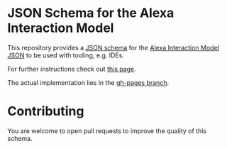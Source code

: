 # JSON Schema for the Alexa Interaction Model

This repository provides a [JSON schema](https://json-schema.org) for the [Alexa Interaction Model JSON](https://developer.amazon.com/docs/smapi/interaction-model-schema.html)
to be used with tooling, e.g. IDEs.

For further instructions check out [this page](https://techdev-solutions.github.io/alexa-interaction-model-json-schema).

The actual implementation lies in the [gh-pages branch](https://github.com/techdev-solutions/alexa-interaction-model-json-schema/tree/gh-pages).

# Contributing

You are welcome to open pull requests to improve the quality of this schema.
